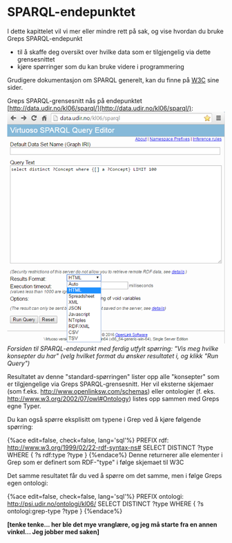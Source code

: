 # SPARQL-endepunktet
I dette kapittelet vil vi mer eller mindre rett på sak, og vise hvordan du bruke Greps SPARQL-endepunkt
- til å skaffe deg oversikt over hvilke data som er tilgjengelig via dette grensesnittet 
- kjøre spørringer som du kan bruke videre i programmering

Grudigere dokumentasjon om SPARQL generelt, kan du finne på [W3C](https://www.w3.org/TR/sparql11-overview/) sine sider.

Greps SPARQL-grensesnitt nås på endepunktet [http://data.udir.no/kl06/sparql/](http://data.udir.no/kl06/sparql/):
![SPARQL-endepunktet](sparql-endepunktet.png)
*Forsiden til SPARQL-endepunkt med ferdig utfylt spørring: "Vis meg hvilke konsepter du har" (velg hvilket format du ønsker resultatet i, og klikk "Run Query")*

Resultatet av denne "standard-spørringen" lister opp alle "konsepter" som er tilgjengelige via Greps SPARQL-grensesnitt. Her vil eksterne skjemaer (som f.eks. http://www.openlinksw.com/schemas) eller ontologier (f. eks. http://www.w3.org/2002/07/owl#Ontology) listes opp sammen med Greps egne Typer.

Du kan også spørre eksplisitt om typene i Grep ved å kjøre følgende spørring:

{%ace edit=false, check=false, lang='sql'%}
PREFIX rdf: <http://www.w3.org/1999/02/22-rdf-syntax-ns#>
SELECT DISTINCT ?type
WHERE { 
?s rdf:type ?type 
}
{%endace%}
Denne returnerer alle elementer i Grep som er definert som RDF-"type" i følge skjemaet til W3C

Det samme resultatet får du ved å spørre om det samme, men i følge Greps egen ontologi:

{%ace edit=false, check=false, lang='sql'%}
PREFIX ontologi: <http://psi.udir.no/ontologi/kl06/>
SELECT DISTINCT ?type
WHERE {
?s ontologi:grep-type ?type 
}
{%endace%}

**[tenke tenke... her ble det mye vranglære, og jeg må starte fra en annen vinkel...
Jeg jobber med saken]**